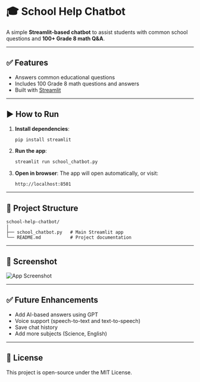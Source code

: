 
# 🎓 School Help Chatbot

A simple **Streamlit-based chatbot** to assist students with common school questions and **100+ Grade 8 math Q&A**.

---

## ✅ Features
- Answers common educational questions
- Includes 100 Grade 8 math questions and answers
- Built with [Streamlit](https://streamlit.io)

---

## ▶️ How to Run

1. **Install dependencies**:
   ```bash
   pip install streamlit
   ```

2. **Run the app**:
   ```bash
   streamlit run school_chatbot.py
   ```

3. **Open in browser**:
   The app will open automatically, or visit:
   ```
   http://localhost:8501
   ```

---

## 📂 Project Structure
```
school-help-chatbot/
│
├── school_chatbot.py   # Main Streamlit app
└── README.md           # Project documentation
```

---

## 📸 Screenshot
![App Screenshot](https://via.placeholder.com/800x400.png?text=School+Help+Chatbot)

---

## ✅ Future Enhancements
- Add AI-based answers using GPT
- Voice support (speech-to-text and text-to-speech)
- Save chat history
- Add more subjects (Science, English)

---

## 📜 License
This project is open-source under the MIT License.
